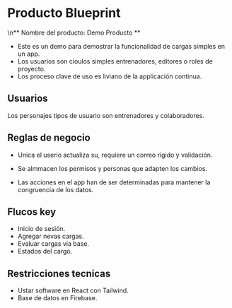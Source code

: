 # Producto Blueprint

\n** Nombre del producto: Demo Producto **

- Este es un demo para demostrar la funcionalidad de cargas simples en un app.
- Los usuarios son cioulos simples entrenadores, editores o roles de proyecto.
 - Los proceso clave de uso es liviano de la applicación continua.


## Usuarios
Los personajes tipos de usuario son entrenadores y colaboradores.

## Reglas de negocio

- Unica el userio actualiza su, requiere un correo rígido y validación.
- Se almmacen los permisos y personas que adapten los cambios.

- Las acciones en el app han de ser determinadas para mantener la congruencia de los datos.

## Flucos key

- Inicio de sesión.
 - Agregar nevas cargas.
 - Evaluar cargas via base.
- Estados del cargo.
  

## Restricciones tecnicas

- Ustar software en React con Tailwind.
- Base de datos en Firebase.